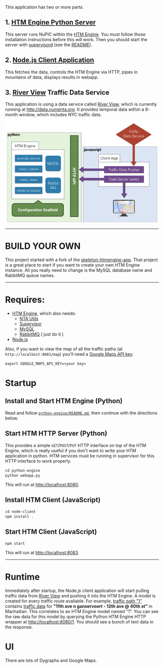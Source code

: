 This application has two or more parts.

## 1. [HTM Engine Python Server](python-engine)

This server runs NuPIC within the [HTM Engine](https://github.com/numenta/numenta-apps/tree/master/htmengine). You must follow those installation instructions before this will work. Then you should start the server with [supervisord](http://supervisord.org/) (see the [README](https://github.com/numenta/numenta-apps/tree/master/htmengine)).

## 2. [Node.js Client Application](node-client)

This fetches the data, controls the HTM Engine via HTTP, pipes in mountains of data, displays results in webapp.

## 3. [River View](http://data.numenta.org) Traffic Data Service

This application is using a data service called [River View](https://github.com/nupic-community/river-view), which is currently running at <http://data.numenta.org>. It provides temporal data within a 6-month window, which includes NYC traffic data.

![HTM Engine Traffic Demo Architecture](images/HTM-Traffic-Architecture.jpg)

* * *

# BUILD YOUR OWN

This project started with a fork of the [skeleton-htmengine-app](https://github.com/oxtopus/skeleton-htmengine-app). That project is a great place to start if you want to create your own HTM Engine instance. All you really need to change is the MySQL database name and RabbitMQ queue names.

* * *

# Requires:

- [HTM Engine](https://github.com/numenta/numenta-apps/tree/master/htmengine), which also needs:
  - [NTA Utils](https://github.com/numenta/numenta-apps/tree/master/nta.utils)
  - [Supervisor](http://supervisord.org/)
  - [MySQL](https://www.mysql.com/)
  - [RabbitMQ](https://www.rabbitmq.com/)
( just do it )
- [Node.js](https://nodejs.org)

Also, if you want to view the map of all the traffic paths (at `http://localhost:8083/map`) you'll need a [Google Maps API key](https://developers.google.com/maps/).

    export GOOGLE_MAPS_API_KEY=<your key>

# Startup

## Install and Start HTM Engine (Python)

Read and follow [`python-engine/README.md`](python-engine/README.md), then continue with the directions below.

## Start HTM HTTP Server (Python)

This provides a simple `GET`/`POST`/`PUT` HTTP interface on top of the HTM Engine, which is really useful if you don't want to write your HTM application in python. HTM services must be running in supervisor for this HTTP interface to work properly.

    cd python-engine
    python webapp.py

This will run at <http://localhost:8080>.

## Install HTM Client (JavaScript)

    cd node-client
    npm install .

## Start HTM Client (JavaScript)

    npm start

This will run at <http://localhost:8083>.

* * *

# Runtime

Immediately after startup, the Node.js client application will start pulling traffic data from [River View](http://data.numenta.org/nyc-traffic/keys.json?includeDetails=1) and pushing it into the HTM Engine. A model is created for every traffic route available. For example, [traffic path "1"](http://data.numenta.org/nyc-traffic/1/meta.html) contains [traffic data](http://data.numenta.org/nyc-traffic/1/data.html) for __"11th ave n ganservoort - 12th ave @ 40th st"__ in Manhattan. This correlates to an HTM Engine model named "1". You can see the raw data for this model by querying the Python HTM Engine HTTP wrapper at <http://localhost:8080/1>. You should see a bunch of text data in the response.

# UI

There are lots of Dygraphs and Google Maps.
